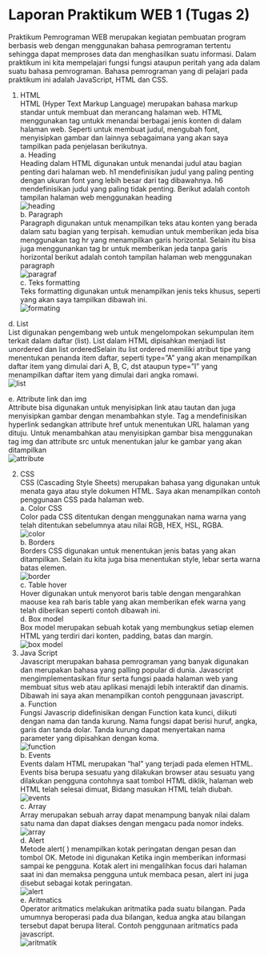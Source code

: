 <h1>Laporan Praktikum WEB 1 (Tugas 2)</h1>
Praktikum Pemrograman WEB merupakan kegiatan pembuatan program berbasis web dengan menggunakan bahasa pemrograman tertentu sehingga dapat memproses data dan menghasilkan suatu informasi. Dalam praktikum ini kita mempelajari fungsi fungsi ataupun peritah yang ada dalam suatu bahasa pemrograman. Bahasa pemrograman yang di pelajari pada praktikum ini adalah JavaScript, HTML dan CSS.<br>

1. HTML<br>
 HTML (Hyper Text Markup Language) merupakan bahasa markup standar untuk membuat dan merancang halaman web. HTML menggunakan tag untukk menandai berbagai jenis konten di dalam halaman web. Seperti untuk membuat judul, mengubah font, menyisipkan gambar dan lainnya sebagaimana yang akan saya tampilkan pada penjelasan berikutnya.<br>
a.	Heading<br>
Heading dalam HTML digunakan untuk menandai judul atau bagian penting dari halaman web. 
h1 mendefinisikan judul yang paling penting dengan ukuran font yang lebih besar dari tag dibawahnya. h6 mendefinisikan judul yang paling tidak penting. Berikut adalah contoh tampilan halaman web menggunakan heading<br>
![heading](https://github.com/SherlyAnggita/PWEB1/assets/168384832/1ab73156-04ab-4936-9a89-8acb29dc6f33) <br>
b.	Paragraph<br>
Paragraph digunakan untuk menampilkan  teks atau konten yang berada dalam satu bagian yang terpisah. kemudian untuk memberikan jeda bisa menggunakan tag hr yang menampilkan garis horizontal. Selain itu bisa juga menggunankan tag br  untuk memberikan jeda tanpa garis horizontal berikut  adalah contoh tampilan halaman web menggunakan paragraph<br>
![paragraf](https://github.com/SherlyAnggita/PWEB1/assets/168384832/f2f7ab79-c295-4409-96b8-13c3a88aa25a) <br>
c.	Teks formatting<br>
Teks formatting digunakan untuk menampilkan jenis  teks khusus, seperti yang akan saya tampilkan dibawah ini.<br>
![formating](https://github.com/SherlyAnggita/PWEB1/assets/168384832/6d47aa03-5d29-4c94-a7ba-8e46e21f90a6) <br>


d.	List<br>
List digunakan pengembang web untuk mengelompokan sekumpulan item terkait dalam daftar (list). List dalam HTML dipisahkan menjadi list unordered dan list orderedSelain itu list ordered memiliki atribut tipe yang menentukan penanda item daftar, seperti type=”A” yang akan menampilkan daftar item yang dimulai dari A, B, C, dst ataupun type=”I” yang menampilkan daftar item yang dimulai dari angka romawi.<br>
![list](https://github.com/SherlyAnggita/PWEB1/assets/168384832/fdd8dd65-46a1-41a8-ab3b-8a68c3fd74a3) <br>

e.	Attribute link dan img<br>
Attribute bisa digunakan untuk menyisipkan link atau tautan dan juga menyisipkan gambar dengan menambahkan style. Tag a  mendefinisikan hyperlink sedangkan attribute href untuk menentukan URL halaman yang dituju. Untuk menambahkan atau menyisipkan gambar bisa menggunakan tag img dan attribute src untuk menentukan jalur ke gambar yang akan ditampilkan<br>
![attribute](https://github.com/SherlyAnggita/PWEB1/assets/168384832/28cda82c-a27c-412d-94f3-9a2a418e20dc) <br>

2.  CSS<br>
CSS (Cascading Style Sheets) merupakan bahasa yang digunakan untuk menata gaya atau style dokumen HTML. Saya akan menampilkan contoh penggunaan CSS pada halaman web.<br>
a.	Color CSS <br>
Color pada CSS ditentukan dengan menggunakan nama warna yang telah ditentukan sebelumnya atau nilai RGB, HEX, HSL, RGBA.<br>
![color](https://github.com/SherlyAnggita/PWEB1/assets/168384832/5b2c29c5-5c7b-4b97-a543-9cb1d02149f5) <br>
b.	Borders <br>
Borders CSS digunakan untuk menentukan jenis batas yang akan ditampilkan. Selain itu kita juga bisa menentukan style, lebar serta warna batas elemen.<br>
![border](https://github.com/SherlyAnggita/PWEB1/assets/168384832/2340a577-9166-4fce-934d-e2ead5c86b53) <br>
c.	Table hover<br>
Hover digunakan untuk  menyorot baris table dengan mengarahkan maouse kea rah baris table yang akan memberikan efek warna yang telah diberikan seperti contoh dibawah ini.<br>
d.	Box model<br>
Box model merupakan sebuah kotak yang membungkus setiap elemen HTML yang terdiri dari konten, padding, batas dan margin.<br>
![box model](https://github.com/SherlyAnggita/PWEB1/assets/168384832/a46ac06d-2a5b-4762-94e8-2e3a00f2985a) <br>
3.  Java Script<br>
Javascript merupakan bahasa pemrograman yang banyak digunakan dan merupakan bahasa yang palling popular di dunia. Javascript mengimplementasikan fitur serta fungsi paada halaman web yang membuat situs web atau aplikasi menajdi lebih interaktif dan dinamis. Dibawah ini saya akan menampilkan contoh penggunaan javascript.<br>
a.	Function<br>
Fungsi Javascrip didefinisikan dengan Function kata kunci, diikuti dengan nama dan tanda kurung. Nama fungsi dapat berisi huruf, angka, garis dan tanda dolar. Tanda kurung dapat menyertakan nama parameter yang dipisahkan dengan koma.<br>
![function](https://github.com/SherlyAnggita/PWEB1/assets/168384832/1f0e1c3b-8729-4f82-b963-f8788730a066) <br>
b.	Events <br>
Events dalam HTML merupakan “hal” yang terjadi pada elemen HTML. Events bisa berupa sesuatu yang dilakukan browser atau sesuatu  yang dilakukan pengguna contohnya saat tombol HTML diklik, halaman web HTML telah selesai dimuat, Bidang masukan HTML telah diubah.<br>
![events](https://github.com/SherlyAnggita/PWEB1/assets/168384832/85218405-b7d5-4e95-8b01-84e875612160) <br>
c.	Array<br>
Array merupakan sebuah array dapat menampung banyak nilai dalam satu nama dan dapat diakses dengan mengacu pada nomor indeks. <br>
![array](https://github.com/SherlyAnggita/PWEB1/assets/168384832/00e51876-0491-4937-b6b0-37db3cbf6cf0) <br>
d.	Alert<br>
Metode alert( ) menampilkan kotak peringatan dengan pesan dan tombol OK. Metode ini digunakan Ketika ingin memberikan informasi sampai ke pengguna. Kotak alert ini mengalihkan focus dari halaman saat ini dan memaksa pengguna untuk membaca pesan, alert ini juga disebut sebagai kotak peringatan.<br>
![alert](https://github.com/SherlyAnggita/PWEB1/assets/168384832/d67d8d72-c0a2-4a36-986a-d99fa9f89eec) <br>
e.	Aritmatics<br>
Operator aritmatics melakukan aritmatika pada suatu bilangan. Pada umumnya beroperasi pada dua bilangan, kedua  angka atau bilangan tersebut dapat berupa literal. Contoh penggunaan aritmatics pada javascript.<br>
![aritmatik](https://github.com/SherlyAnggita/PWEB1/assets/168384832/a3c37c8d-193d-47ae-b0ad-64bcc2e450df) <br>
